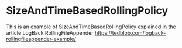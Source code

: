 # SizeAndTimeBasedRollingPolicy

This is an example of SizeAndTimeBasedRollingPolicy explained in the article LogBack RollingFileAppender
https://tedblob.com/logback-rollingfileappender-example/

